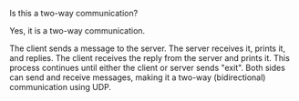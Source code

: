 Is this a two-way communication?

Yes, it is a two-way communication.

The client sends a message to the server.
The server receives it, prints it, and replies.
The client receives the reply from the server and prints it.
This process continues until either the client or server sends "exit".
Both sides can send and receive messages, making it a two-way (bidirectional) communication using UDP.
